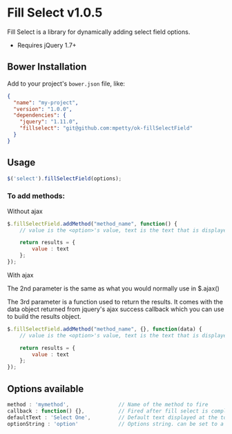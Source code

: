 # Fill Select v1.0.5

Fill Select is a library for dynamically adding select field options.

- Requires jQuery 1.7+

## Bower Installation

Add to your project's `bower.json` file, like:

```json
{
  "name": "my-project",
  "version": "1.0.0",
  "dependencies": {
    "jquery": "1.11.0",
    "fillselect": "git@github.com:mpetty/ok-fillSelectField"
  }
}
```

## Usage

```javascript
$('select').fillSelectField(options);
```

### To add methods:

Without ajax

```javascript
$.fillSelectField.addMethod("method_name", function() {
    // value is the <option>'s value, text is the text that is displayed for the option.

    return results = {
        value : text
    };
});
```

With ajax

The 2nd parameter is the same as what you would normally use in $.ajax()

The 3rd parameter is a function used to return the results. It comes with the data object returned from jquery's ajax success callback which you can use to build the results object.

```javascript
$.fillSelectField.addMethod("method_name", {}, function(data) {
    // value is the <option>'s value, text is the text that is displayed for the option.

    return results = {
        value : text
    };
});
```

## Options available

```javascript
method : 'mymethod',                // Name of the method to fire
callback : function() {},           // Fired after fill select is completed
defaultText : 'Select One',         // Default text displayed at the top of the select list. Set to false to disable.
optionString : 'option'             // Options string. can be set to a function to add default attributes. parameters are value and name.
```